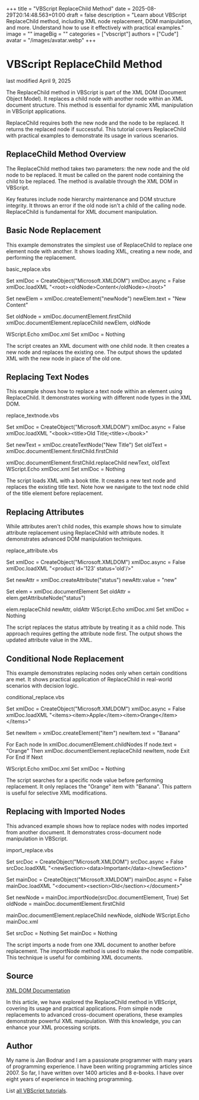 +++
title = "VBScript ReplaceChild Method"
date = 2025-08-29T20:14:48.563+01:00
draft = false
description = "Learn about VBScript ReplaceChild method, including XML node replacement, DOM manipulation, and more. Understand how to use it effectively with practical examples."
image = ""
imageBig = ""
categories = ["vbscript"]
authors = ["Cude"]
avatar = "/images/avatar.webp"
+++

# VBScript ReplaceChild Method

last modified April 9, 2025

The ReplaceChild method in VBScript is part of the XML DOM
(Document Object Model). It replaces a child node with another node within an
XML document structure. This method is essential for dynamic XML manipulation
in VBScript applications.

ReplaceChild requires both the new node and the node to be replaced.
It returns the replaced node if successful. This tutorial covers
ReplaceChild with practical examples to demonstrate its usage in
various scenarios.

## ReplaceChild Method Overview

The ReplaceChild method takes two parameters: the new node and the
old node to be replaced. It must be called on the parent node containing the
child to be replaced. The method is available through the XML DOM in VBScript.

Key features include node hierarchy maintenance and DOM structure integrity.
It throws an error if the old node isn't a child of the calling node.
ReplaceChild is fundamental for XML document manipulation.

## Basic Node Replacement

This example demonstrates the simplest use of ReplaceChild to
replace one element node with another. It shows loading XML, creating a new
node, and performing the replacement.

basic_replace.vbs
  

Set xmlDoc = CreateObject("Microsoft.XMLDOM")
xmlDoc.async = False
xmlDoc.loadXML "&lt;root&gt;&lt;oldNode&gt;Content&lt;/oldNode&gt;&lt;/root&gt;"

Set newElem = xmlDoc.createElement("newNode")
newElem.text = "New Content"

Set oldNode = xmlDoc.documentElement.firstChild
xmlDoc.documentElement.replaceChild newElem, oldNode

WScript.Echo xmlDoc.xml
Set xmlDoc = Nothing

The script creates an XML document with one child node. It then creates a new
node and replaces the existing one. The output shows the updated XML with the
new node in place of the old one.

## Replacing Text Nodes

This example shows how to replace a text node within an element using
ReplaceChild. It demonstrates working with different node types
in the XML DOM.

replace_textnode.vbs
  

Set xmlDoc = CreateObject("Microsoft.XMLDOM")
xmlDoc.async = False
xmlDoc.loadXML "&lt;book&gt;&lt;title&gt;Old Title;&lt;title&gt;&lt;/book&gt;"

Set newText = xmlDoc.createTextNode("New Title")
Set oldText = xmlDoc.documentElement.firstChild.firstChild

xmlDoc.documentElement.firstChild.replaceChild newText, oldText
WScript.Echo xmlDoc.xml
Set xmlDoc = Nothing

The script loads XML with a book title. It creates a new text node and replaces
the existing title text. Note how we navigate to the text node child of the
title element before replacement.

## Replacing Attributes

While attributes aren't child nodes, this example shows how to simulate
attribute replacement using ReplaceChild with attribute nodes.
It demonstrates advanced DOM manipulation techniques.

replace_attribute.vbs
  

Set xmlDoc = CreateObject("Microsoft.XMLDOM")
xmlDoc.async = False
xmlDoc.loadXML "&lt;product id='123' status='old'/&gt;"

Set newAttr = xmlDoc.createAttribute("status")
newAttr.value = "new"

Set elem = xmlDoc.documentElement
Set oldAttr = elem.getAttributeNode("status")

elem.replaceChild newAttr, oldAttr
WScript.Echo xmlDoc.xml
Set xmlDoc = Nothing

The script replaces the status attribute by treating it as a child node.
This approach requires getting the attribute node first. The output shows
the updated attribute value in the XML.

## Conditional Node Replacement

This example demonstrates replacing nodes only when certain conditions are met.
It shows practical application of ReplaceChild in real-world
scenarios with decision logic.

conditional_replace.vbs
  

Set xmlDoc = CreateObject("Microsoft.XMLDOM")
xmlDoc.async = False
xmlDoc.loadXML "&lt;items&gt;&lt;item&gt;Apple&lt;/item&gt;&lt;item&gt;Orange&lt;/item&gt;&lt;/items&gt;"

Set newItem = xmlDoc.createElement("item")
newItem.text = "Banana"

For Each node In xmlDoc.documentElement.childNodes
    If node.text = "Orange" Then
        xmlDoc.documentElement.replaceChild newItem, node
        Exit For
    End If
Next

WScript.Echo xmlDoc.xml
Set xmlDoc = Nothing

The script searches for a specific node value before performing replacement.
It only replaces the "Orange" item with "Banana". This pattern is useful for
selective XML modifications.

## Replacing with Imported Nodes

This advanced example shows how to replace nodes with nodes imported from
another document. It demonstrates cross-document node manipulation in VBScript.

import_replace.vbs
  

Set srcDoc = CreateObject("Microsoft.XMLDOM")
srcDoc.async = False
srcDoc.loadXML "&lt;newSection&gt;&lt;data&gt;Important&lt;/data&gt;&lt;/newSection&gt;"

Set mainDoc = CreateObject("Microsoft.XMLDOM")
mainDoc.async = False
mainDoc.loadXML "&lt;document&gt;&lt;section&gt;Old&lt;/section&gt;&lt;/document&gt;"

Set newNode = mainDoc.importNode(srcDoc.documentElement, True)
Set oldNode = mainDoc.documentElement.firstChild

mainDoc.documentElement.replaceChild newNode, oldNode
WScript.Echo mainDoc.xml

Set srcDoc = Nothing
Set mainDoc = Nothing

The script imports a node from one XML document to another before replacement.
The importNode method is used to make the node compatible. This
technique is useful for combining XML documents.

## Source

[XML DOM Documentation](https://learn.microsoft.com/en-us/previous-versions/windows/internet-explorer/ie-developer/scripting-articles/ms757828(v=vs.84))

In this article, we have explored the ReplaceChild method in VBScript,
covering its usage and practical applications. From simple node replacements to
advanced cross-document operations, these examples demonstrate powerful XML
manipulation. With this knowledge, you can enhance your XML processing scripts.

## Author

My name is Jan Bodnar and I am a passionate programmer with many years of
programming experience. I have been writing programming articles since 2007. So
far, I have written over 1400 articles and 8 e-books. I have over eight years of
experience in teaching programming.

List [all VBScript tutorials](/vbscript/).